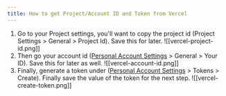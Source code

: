 ```yaml
---
title: How to get Project/Account ID and Token from Vercel
---
```

1. Go to your Project settings, you'll want to copy the project id (Project Settings > General > Project Id). Save this for later.
![[vercel-project-id.png]]
2. Then go your account id ([Personal Account Settings](https://vercel.com/account) > General > Your ID). Save this for later as well.
![[vercel-account-id.png]]
3. Finally, generate a token under ([Personal Account Settings](https://vercel.com/account) > Tokens > Create). Finally save the value of the token for the next step.
![[vercel-create-token.png]]